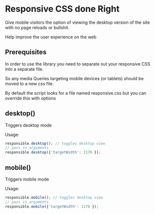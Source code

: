 

<!-- Start src/responsible.js -->

# Responsive CSS done Right

Give mobile visitors the option of viewing the desktop version of the site with no page reloads or bullshit.

Help improve the user experience on the web

## Prerequisites

In order to use the library you need to separate out your responsive CSS into a separate file.

So any media Queries targeting mobile devices (or tablets) should be moved to a new css file.

By default the script looks for a file named responsive.css but you can override this with options

## desktop()

Triggers desktop mode

Usage:

```js
responsible.desktop(); // toggles desktop view
// pass in arguments
responsible.desktop({'targetWidth': 1170 });
```

## mobile()

Triggers mobile mode

Usage:

```js
responsible.mobile(); // toggles desktop view
// pass in arguments
responsible.mobile({'targetWidth': 1170 });
```

<!-- End src/responsible.js -->

